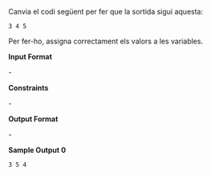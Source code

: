 Canvia el codi següent per fer que la sortida sigui aquesta:

    3 4 5

Per fer-ho, assigna correctament els valors a les variables.

**Input Format**

\-

**Constraints**

\-

**Output Format**

\-

**Sample Output 0**

    3 5 4
